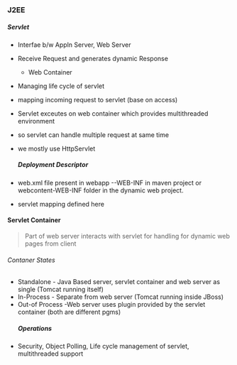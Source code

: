 ### J2EE

##### Servlet
* Interfae b/w Appln Server, Web Server
* Receive Request and generates dynamic Response
  * Web Container
* Managing life cycle of servlet
* mapping incoming request to servlet (base on access)
* Servlet exceutes on web container which provides multithreaded environment
* so servlet can handle multiple request at same time
* we mostly use HttpServlet

  ##### Deployment Descriptor
* web.xml file present in webapp --WEB-INF in maven project  or webcontent-WEB-INF folder in the dynamic web project.
* servlet mapping defined here

#### Servlet Container
  > Part of web server interacts with servlet for handling for dynamic web pages from client

  ###### Contaner States
* Standalone - Java Based server, servlet container and web server as single (Tomcat running itself)
* In-Process - Separate from web server (Tomcat running inside JBoss)
* Out-of Process -Web server uses plugin provided by the servlet container (both are different pgms)
  ##### Operations
* Security, Object Polling, Life cycle management of servlet, multithreaded support
